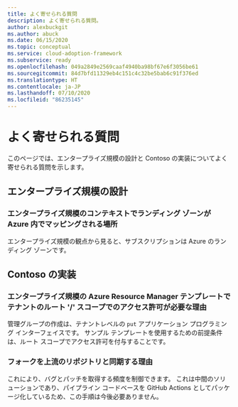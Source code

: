 ```yaml
---
title: よく寄せられる質問
description: よく寄せられる質問。
author: alexbuckgit
ms.author: abuck
ms.date: 06/15/2020
ms.topic: conceptual
ms.service: cloud-adoption-framework
ms.subservice: ready
ms.openlocfilehash: 049a2849e2569caaf4940ba98bf67e6f3056be61
ms.sourcegitcommit: 84d7bfd11329eb4c151c4c32be5bab6c91f376ed
ms.translationtype: HT
ms.contentlocale: ja-JP
ms.lasthandoff: 07/10/2020
ms.locfileid: "86235145"
---
```

# <a name="faq"></a>よく寄せられる質問

このページでは、エンタープライズ規模の設計と Contoso の実装についてよく寄せられる質問を示します。

## <a name="enterprise-scale-design"></a>エンタープライズ規模の設計

### <a name="where-a-landing-zone-maps-in-azure-in-the-context-of-enterprise-scale"></a>エンタープライズ規模のコンテキストでランディング ゾーンが Azure 内でマッピングされる場所

エンタープライズ規模の観点から見ると、サブスクリプションは Azure のランディング ゾーンです。

## <a name="contoso-implementation"></a>Contoso の実装

### <a name="why-enterprise-scale-azure-resource-manager-templates-require-permissions-at-the-tenant-root--scope"></a>エンタープライズ規模の Azure Resource Manager テンプレートでテナントのルート '/' スコープでのアクセス許可が必要な理由

管理グループの作成は、テナントレベルの `put` アプリケーション プログラミング インターフェイスです。 サンプル テンプレートを使用するための前提条件は、ルート スコープでアクセス許可を付与することです。

### <a name="why-sync-a-fork-with-the-upstream-repo"></a>フォークを上流のリポジトリと同期する理由

これにより、バグとパッチを取得する頻度を制御できます。 これは中間のソリューションであり、パイプライン コードベースを GitHub Actions としてパッケージ化しているため、この手順は今後必要ありません。
